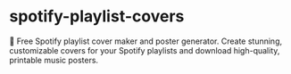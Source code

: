 # spotify-playlist-covers
🎨 Free Spotify playlist cover maker and poster generator. Create stunning, customizable covers for your Spotify playlists and download high-quality, printable music posters.
